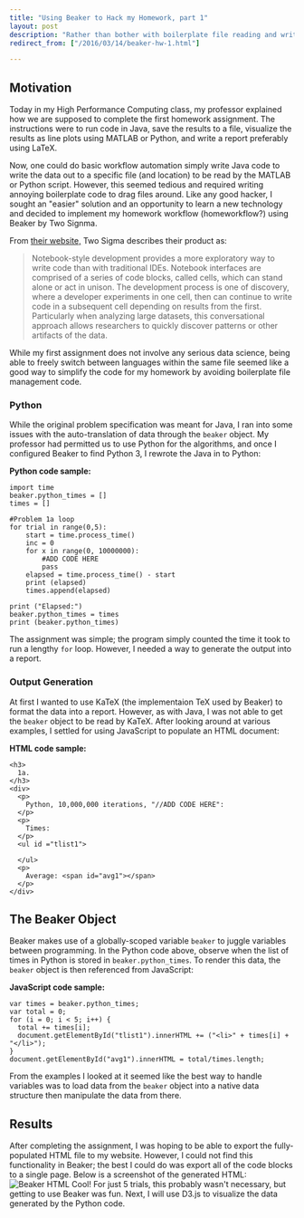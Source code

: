 ```yaml
---
title: "Using Beaker to Hack my Homework, part 1"
layout: post
description: "Rather than bother with boilerplate file reading and writing, I used Beaker to share data between programming languages for one of my homework asignments."
redirect_from: ["/2016/03/14/beaker-hw-1.html"]

---
```


## Motivation
Today in my High Performance Computing class, my professor explained how we are supposed to complete the first homework assignment. The instructions were to run code in Java, save the results to a file, visualize the results as line plots using MATLAB or Python, and write a report preferably using LaTeX. 

Now, one could do basic workflow automation simply write Java code to write the data out to a specific file (and location) to be read by the MATLAB or Python script. However, this seemed tedious and required writing annoying boilerplate code to drag files around. Like any good hacker, I sought an "easier" solution and an opportunity to learn a new technology and decided to implement my homework workflow (homeworkflow?) using Beaker by Two Signma.

From [their website,][two sigma] Two Sigma describes their product as:

> Notebook-style development provides a more exploratory way to write code than with traditional IDEs. Notebook interfaces are comprised of a series of code blocks, called cells, which can stand alone or act in unison. The development process is one of discovery, where a developer experiments in one cell, then can continue to write code in a subsequent cell depending on results from the first. Particularly when analyzing large datasets, this conversational approach allows researchers to quickly discover patterns or other artifacts of the data.

While my first assignment does not involve any serious data science, being able to freely switch between languages within the same file seemed like a good way to simplify the code for my homework by avoiding boilerplate file management code. 


### Python
While the original problem specification was meant for Java, I ran into some issues with the auto-translation of data through the ```beaker``` object. My professor had permitted us to use Python for the algorithms, and once I configured Beaker to find Python 3, I rewrote the Java in to Python:

**Python code sample:**

~~~~~
import time
beaker.python_times = []
times = []

#Problem 1a loop
for trial in range(0,5):
    start = time.process_time()
    inc = 0
    for x in range(0, 10000000):
        #ADD CODE HERE
        pass
    elapsed = time.process_time() - start
    print (elapsed)
    times.append(elapsed)
    
print ("Elapsed:")
beaker.python_times = times
print (beaker.python_times)
~~~~~

The assignment was simple; the program simply counted the time it took to run a lengthy ```for``` loop. However, I needed a way to generate the output into a report.

### Output Generation

At first I wanted to use KaTeX (the implementaion TeX used by Beaker) to format the data into a report. However, as with Java, I was not able to get the ```beaker``` object to be read by KaTeX. After looking around at various examples, I settled for using JavaScript to populate an HTML document:

**HTML code sample:**

~~~~~
<h3>
  1a.
</h3>
<div>
  <p>
    Python, 10,000,000 iterations, "//ADD CODE HERE": 
  </p>
  <p>
    Times: 
  </p>
  <ul id ="tlist1">
    
  </ul>
  <p>
    Average: <span id="avg1"></span>
  </p>
</div>
~~~~~

## The Beaker Object

Beaker makes use of a globally-scoped variable ```beaker``` to juggle variables between programming. In the Python code above, observe when the list of times in Python is stored in ```beaker.python_times```. To render this data, the ```beaker``` object is then referenced from JavaScript:

**JavaScript code sample:**

~~~~~
var times = beaker.python_times;
var total = 0;
for (i = 0; i < 5; i++) {
  total += times[i];
  document.getElementById("tlist1").innerHTML += ("<li>" + times[i] + "</li>");
}
document.getElementById("avg1").innerHTML = total/times.length;
~~~~~

From the examples I looked at it seemed like the best way to handle variables was to load data from the ```beaker``` object into a native data structure then manipulate the data from there. 

## Results
After completing the assignment, I was hoping to be able to export the fully-populated HTML file to my website. However, I could not find this functionality in Beaker; the best I could do was export all of the code blocks to a single page. Below is a screenshot of the generated HTML:
![Beaker HTML](https://dl.dropboxusercontent.com/u/76914999/beaker_html.png)
Cool! For just 5 trials, this probably wasn't necessary, but getting to use Beaker was fun. Next, I will use D3.js to visualize the data generated by the Python code.
 
   [two sigma]: <http://beakernotebook.com/>

